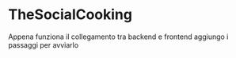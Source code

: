 # TheSocialCooking
Appena funziona il collegamento tra backend e frontend aggiungo i passaggi per avviarlo
